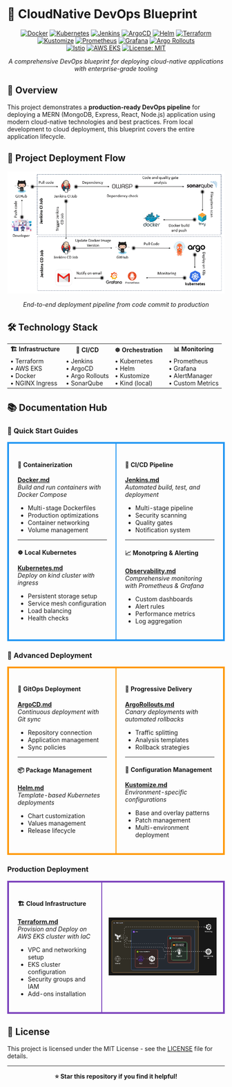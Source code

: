 # 🚀 CloudNative DevOps Blueprint

<div align="center">

[![Docker](https://img.shields.io/badge/Docker-2496ED?logo=docker&logoColor=white)](https://www.docker.com/)
[![Kubernetes](https://img.shields.io/badge/Kubernetes-326CE5?logo=kubernetes&logoColor=white)](https://kubernetes.io/)
[![Jenkins](https://img.shields.io/badge/Jenkins-D24939?logo=jenkins&logoColor=white)](https://www.jenkins.io/)
[![ArgoCD](https://img.shields.io/badge/ArgoCD-EF7B4D?logo=argo&logoColor=white)](https://argoproj.github.io/cd/)
[![Helm](https://img.shields.io/badge/Helm-0F1689?logo=helm&logoColor=white)](https://helm.sh/)
[![Terraform](https://img.shields.io/badge/Terraform-7B42BC?logo=terraform&logoColor=white)](https://www.terraform.io/)
[![Kustomize](https://img.shields.io/badge/Kustomize-326CE5?logo=kubernetes&logoColor=white)](https://kustomize.io/)
[![Prometheus](https://img.shields.io/badge/Prometheus-E6522C?logo=prometheus&logoColor=white)](https://prometheus.io/)
[![Grafana](https://img.shields.io/badge/Grafana-F46800?logo=grafana&logoColor=white)](https://grafana.com/)
[![Argo Rollouts](https://img.shields.io/badge/Argo%20Rollouts-EF7B4D?logo=argo&logoColor=white)](https://argoproj.github.io/rollouts/)  
[![Istio](https://img.shields.io/badge/Istio-466BB0?logo=istio&logoColor=white)](https://istio.io/)
[![AWS EKS](https://img.shields.io/badge/AWS%20EKS-FF9900?logo=amazon-eks&logoColor=white)](https://aws.amazon.com/eks/)
[![License: MIT](https://img.shields.io/badge/License-MIT-yellow.svg)](https://opensource.org/licenses/MIT)

*A comprehensive DevOps blueprint for deploying cloud-native applications with enterprise-grade tooling*

</div>


## 🎯 Overview

This project demonstrates a **production-ready DevOps pipeline** for deploying a MERN (MongoDB, Express, React, Node.js) application using modern cloud-native technologies and best practices. From local development to cloud deployment, this blueprint covers the entire application lifecycle.

## 🌟 Project Deployment Flow

<div align="center">

![workflow-gif](./docs/assets/workflow.gif)

*End-to-end deployment pipeline from code commit to production*

</div>


## 🛠️ Technology Stack

<table>
<tr>
<td align="center"><strong>🏗️ Infrastructure</strong></td>
<td align="center"><strong>🔄 CI/CD</strong></td>
<td align="center"><strong>☸️ Orchestration</strong></td>
<td align="center"><strong>📊 Monitoring</strong></td>
</tr>
<tr>
<td>
• Terraform<br>
• AWS EKS<br>
• Docker<br>
• NGINX Ingress
</td>
<td>
• Jenkins<br>
• ArgoCD<br>
• Argo Rollouts<br>
• SonarQube
</td>
<td>
• Kubernetes<br>
• Helm<br>
• Kustomize<br>
• Kind (local)
</td>
<td>
• Prometheus<br>
• Grafana<br>
• AlertManager<br>
• Custom Metrics
</td>
</tr>
</table>

## 📚 Documentation Hub

### 🚀 **Quick Start Guides**

<table border="1" cellpadding="15" cellspacing="0" style="border-collapse: collapse; width: 100%; border: 2px solid #2196F3;">
<tr>
<td width="50%" style="border: 2px solid #2196F3; padding: 20px; vertical-align: top;">

#### 🐳 **Containerization**
**[Docker.md](./docs/Docker.md)**  
*Build and run containers with Docker Compose*
- Multi-stage Dockerfiles
- Production optimizations
- Container networking
- Volume management

---

#### ☸️ **Local Kubernetes**
**[Kubernetes.md](./docs/Kubernetes.md)**  
*Deploy on kind cluster with ingress*
- Persistent storage setup
- Service mesh configuration
- Load balancing
- Health checks
</td>
<td width="50%" style="border: 2px solid #2196F3; padding: 20px; vertical-align: top;">

#### 🔄 **CI/CD Pipeline**
**[Jenkins.md](./docs/Jenkins.md)**  
*Automated build, test, and deployment*
- Multi-stage pipeline
- Security scanning
- Quality gates
- Notification system

---

#### 📈 **Monotpring & Alerting**
**[Observability.md](./docs/Observability.md)**  
*Comprehensive monitoring with Prometheus & Grafana*
- Custom dashboards
- Alert rules
- Performance metrics
- Log aggregation

</td>
</tr>
</table>

### 🎯 **Advanced Deployment**

<table border="1" cellpadding="15" cellspacing="0" style="border-collapse: collapse; width: 100%; border: 2px solid #FF9800;">
<tr>
<td width="50%" style="border: 2px solid #FF9800; padding: 20px; vertical-align: top;">

#### 🚀 **GitOps Deployment**
**[ArgoCD.md](./docs/ArgoCD.md)**  
*Continuous deployment with Git sync*
- Repository connection
- Application management
- Sync policies

---

#### 📦 **Package Management**
**[Helm.md](./docs/Helm.md)**  
*Template-based Kubernetes deployments*
- Chart customization
- Values management
- Release lifecycle

</td>
<td width="50%" style="border: 2px solid #FF9800; padding: 20px; vertical-align: top;">

#### 🎯 **Progressive Delivery**
**[ArgoRollouts.md](./docs/ArgoRollouts.md)**  
*Canary deployments with automated rollbacks*
- Traffic splitting
- Analysis templates
- Rollback strategies

---

#### 🔧 **Configuration Management**
**[Kustomize.md](./docs/Kustomize.md)**  
*Environment-specific configurations*
- Base and overlay patterns
- Patch management
- Multi-environment deployment

</td>
</tr>
</table>

### **Production Deployment**

<table border="1" cellpadding="15" cellspacing="0" style="border-collapse: collapse; width: 100%; border: 2px solid #7B42BC;">
<tr>
<td width="30%" style="border: 2px solid #7B42BC; padding: 20px ; vertical-align: top;">

#### 🏗️ **Cloud Infrastructure**
**[Terraform.md](./docs/Terraform.md)**  
*Provision and Deploy on AWS EKS cluster with IaC*

- VPC and networking setup
- EKS cluster configuration  
- Security groups and IAM
- Add-ons installation

</td>
<td width="40%" style="border: 2px solid #7B42BC; margin-left:20px ; padding: 15px; vertical-align: middle; text-align: center;">

<img src="./docs/assets/terraform_architecture.png" alt="Terraform AWS EKS Diagram" width="100%">

</td>
</tr>
</table>





<!-- ## 🤝 Contributing

We welcome contributions! Please see our [Contributing Guidelines](CONTRIBUTING.md) for details. -->

## 📄 License

This project is licensed under the MIT License - see the [LICENSE](LICENSE) file for details.

---

<div align="center">

**⭐ Star this repository if you find it helpful!**

<!-- *Built with ❤️ for the DevOps community* -->

</div>
